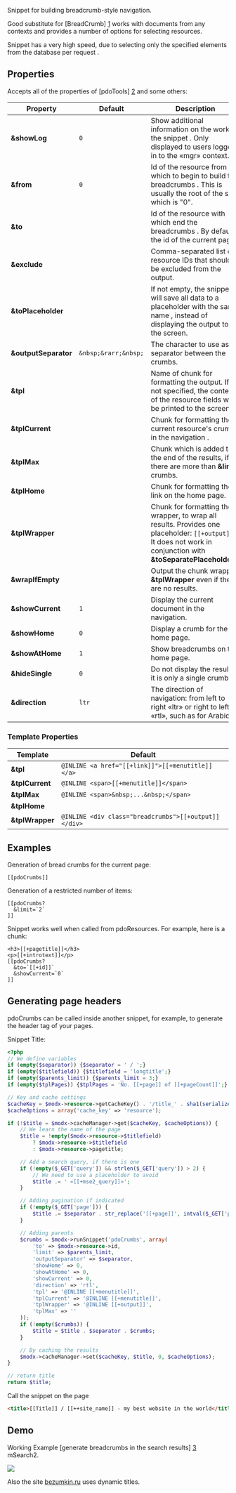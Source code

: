 Snippet for building breadcrumb-style navigation.

Good substitute for [BreadCrumb] [1] works with documents from any contexts and provides a number of options for selecting resources.

Snippet has a very high speed, due to selecting only the specified elements from the database per request .

## Properties

Accepts all of the properties of [pdoTools] [2] and some others:

Property             | Default              | Description
---------------------|----------------------|------------------------------------------------------------------------------------------------------------------------------------------------------------------
**&showLog**         | `0`                  | Show additional information on the work of the snippet . Only displayed to users logged in to the «mgr» context.
**&from**            | `0`                  | Id of the resource from which to begin to build the breadcrumbs . This is usually the root of the site, which is "0".
**&to**              |                      | Id of the resource with which end the breadcrumbs . By default, the id of the current page.
**&exclude**         |                      | Comma-separated list of resource IDs that should be excluded from the output.
**&toPlaceholder**   |                      | If not empty, the snippet will save all data to a placeholder with the same name , instead of displaying the output to the screen.
**&outputSeparator** | `&nbsp;&rarr;&nbsp;` | The character to use as a separator between the crumbs.
**&tpl**             |                      | Name of chunk for formatting the output. If not specified, the contents of the resource fields will be printed to the screen.
**&tplCurrent**      |                      | Chunk for formatting the current resource's crumb in the navigation .
**&tplMax**          |                      | Chunk which is added to the end of the results, if there are more than **&limit** crumbs.
**&tplHome**         |                      | Chunk for formatting the link on the home page.
**&tplWrapper**      |                      | Chunk for formatting the wrapper, to wrap all results. Provides one placeholder: `[[+output]]`. It does not work in conjunction with **&toSeparatePlaceholders**.
**&wrapIfEmpty**     |                      | Output the chunk wrapper **&tplWrapper** even if there are no results.
**&showCurrent**     | `1`                  | Display the current document in the navigation.
**&showHome**        | `0`                  | Display a crumb for the home page.
**&showAtHome**      | `1`                  | Show breadcrumbs on the home page.
**&hideSingle**      | `0`                  | Do not display the result if it is only a single crumb.
**&direction**       | `ltr`                | The direction of navigation: from left to right «ltr» or right to left «rtl», such as for Arabic.

### Template Properties

Template        | Default
----------------|-----------------------------------------------------
**&tpl**        | `@INLINE <a href="[[+link]]">[[+menutitle]]</a>`
**&tplCurrent** | `@INLINE <span>[[+menutitle]]</span>`
**&tplMax**     | `@INLINE <span>&nbsp;...&nbsp;</span>`
**&tplHome**    |
**&tplWrapper** | `@INLINE <div class="breadcrumbs">[[+output]]</div>`

## Examples

Generation of bread crumbs for the current page:

```modx
[[pdoCrumbs]]
```

Generation of a restricted number of items:

```modx
[[pdoCrumbs?
  &limit=`2`
]]
```

Snippet works well when called from pdoResources. For example, here is a chunk:

```modx
<h3>[[+pagetitle]]</h3>
<p>[[+introtext]]</p>
[[pdoCrumbs?
  &to=`[[+id]]`
  &showCurrent=`0`
]]
```

## Generating page headers

pdoCrumbs can be called inside another snippet, for example, to generate the header tag of your pages.

Snippet Title:

```php
<?php
// We define variables
if (empty($separator)) {$separator = ' / ';}
if (empty($titlefield)) {$titlefield = 'longtitle';}
if (empty($parents_limit)) {$parents_limit = 3;}
if (empty($tplPages)) {$tplPages = 'No. [[+page]] of [[+pageCount]]';}

// Key and cache settings
$cacheKey = $modx->resource->getCacheKey() . '/title_' . sha1(serialize($_REQUEST));
$cacheOptions = array('cache_key' => 'resource');

if (!$title = $modx->cacheManager->get($cacheKey, $cacheOptions)) {
	// We learn the name of the page
	$title = !empty($modx->resource->$titlefield)
		? $modx->resource->$titlefield
		: $modx->resource->pagetitle;

	// Add a search query, if there is one
	if (!empty($_GET['query']) && strlen($_GET['query']) > 2) {
		// We need to use a placeholder to avoid
		$title .= ' «[[+mse2_query]]»';
	}

	// Adding pagination if indicated
	if (!empty($_GET['page'])) {
		$title .= $separator . str_replace('[[+page]]', intval($_GET['page']), $tplPages);
	}

	// Adding parents
	$crumbs = $modx->runSnippet('pdoCrumbs', array(
		'to' => $modx->resource->id,
		'limit' => $parents_limit,
		'outputSeparator' => $separator,
		'showHome' => 0,
		'showAtHome' => 0,
		'showCurrent' => 0,
		'direction' => 'rtl',
		'tpl' => '@INLINE [[+menutitle]]',
		'tplCurrent' => '@INLINE [[+menutitle]]',
		'tplWrapper' => '@INLINE [[+output]]',
		'tplMax' => ''
	));
	if (!empty($crumbs)) {
		$title = $title . $separator . $crumbs;
	}

	// By caching the results
	$modx->cacheManager->set($cacheKey, $title, 0, $cacheOptions);
}

// return title
return $title;
```

Call the snippet on the page

```html
<title>[[Title]] / [[++site_name]] - my best website in the world</title>
```

## Demo

Working Example [generate breadcrumbs in the search results] [3] mSearch2.

[![](https://file.modx.pro/files/a/f/4/af4033fffb71ad040e3ff2f6c01d9bf5s.jpg)](https://file.modx.pro/files/a/f/4/af4033fffb71ad040e3ff2f6c01d9bf5.png)

Also the site [bezumkin.ru][4] uses dynamic titles.

[1]: http://rtfm.modx.com/extras/revo/breadcrumb
[2]: /en/components/pdotools/general-settings
[3]: http://bezumkin.ru/search?query=pdotools
[4]: http://bezumkin.ru/
